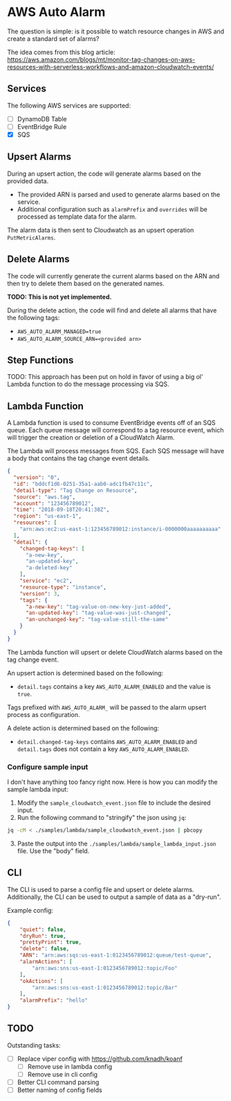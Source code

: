 # AWS Auto Alarm

The question is simple: is it possible to watch resource changes in AWS and create a standard set of alarms?

The idea comes from this blog article:
https://aws.amazon.com/blogs/mt/monitor-tag-changes-on-aws-resources-with-serverless-workflows-and-amazon-cloudwatch-events/

## Services

The following AWS services are supported:

- [ ] DynamoDB Table
- [ ] EventBridge Rule
- [x] SQS

## Upsert Alarms

During an upsert action, the code will generate alarms based on the provided data.

- The provided ARN is parsed and used to generate alarms based on the service.
- Additional configuration such as `alarmPrefix` and `overrides` will be processed as template data for the alarm.

The alarm data is then sent to Cloudwatch as an upsert operation `PutMetricAlarms`.

## Delete Alarms

The code will currently generate the current alarms based on the ARN and then try to delete them based on the generated names.

**TODO: This is not yet implemented.**

During the delete action, the code will find and delete all alarms that have the following tags:

- `AWS_AUTO_ALARM_MANAGED=true`
- `AWS_AUTO_ALARM_SOURCE_ARN=<provided arn>`

## Step Functions

TODO: This approach has been put on hold in favor of using a big ol' Lambda function to do the message processing via SQS.

## Lambda Function

A Lambda function is used to consume EventBridge events off of an SQS queue.
Each queue message will correspond to a tag resource event, which will trigger the creation or deletion of a CloudWatch Alarm.

The Lambda will process messages from SQS.
Each SQS message will have a body that contains the tag change event details.

```json
{
  "version": "0",
  "id": "bddcf1d6-0251-35a1-aab0-adc1fb47c11c",
  "detail-type": "Tag Change on Resource",
  "source": "aws.tag",
  "account": "123456789012",
  "time": "2018-09-18T20:41:38Z",
  "region": "us-east-1",
  "resources": [
    "arn:aws:ec2:us-east-1:123456789012:instance/i-0000000aaaaaaaaaa"
  ],
  "detail": {
    "changed-tag-keys": [
      "a-new-key",
      "an-updated-key",
      "a-deleted-key"
    ],
    "service": "ec2",
    "resource-type": "instance",
    "version": 3,
    "tags": {
      "a-new-key": "tag-value-on-new-key-just-added",
      "an-updated-key": "tag-value-was-just-changed",
      "an-unchanged-key": "tag-value-still-the-same"
    }
  }
}
```

The Lambda function will upsert or delete CloudWatch alarms based on the tag change event.

An upsert action is determined based on the following:

- `detail.tags` contains a key `AWS_AUTO_ALARM_ENABLED` and the value is `true`.

Tags prefixed with `AWS_AUTO_ALARM_` will be passed to the alarm upsert process as configuration.

A delete action is determined based on the following:

- `detail.changed-tag-keys` contains `AWS_AUTO_ALARM_ENABLED` and `detail.tags` does not contain a key `AWS_AUTO_ALARM_ENABLED`.

### Configure sample input

I don't have anything too fancy right now.
Here is how you can modify the sample lambda input:

1. Modify the `sample_cloudwatch_event.json` file to include the desired input.
2. Run the following command to "stringify" the json using `jq`:

```bash
jq -cM < ./samples/lambda/sample_cloudwatch_event.json | pbcopy
```

3. Paste the output into the `./samples/lambda/sample_lambda_input.json` file. Use the "body" field.

## CLI

The CLI is used to parse a config file and upsert or delete alarms.
Additionally, the CLI can be used to output a sample of data as a "dry-run".

Example config:

```json
{
    "quiet": false,
    "dryRun": true,
    "prettyPrint": true,
    "delete": false,
    "ARN": "arn:aws:sqs:us-east-1:0123456789012:queue/test-queue",
    "alarmActions": [
        "arn:aws:sns:us-east-1:0123456789012:topic/Foo"
    ],
    "okActions": [
        "arn:aws:sns:us-east-1:0123456789012:topic/Bar"
    ],
    "alarmPrefix": "hello"
}
```

## TODO

Outstanding tasks:

- [ ] Replace viper config with https://github.com/knadh/koanf
  - [ ] Remove use in lambda config
  - [ ] Remove use in cli config
- [ ] Better CLI command parsing
- [ ] Better naming of config fields
